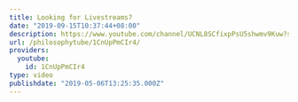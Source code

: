 ```yaml
---
title: Looking for Livestreams?
date: "2019-09-15T10:37:44+08:00"
description: https://www.youtube.com/channel/UCNL8SCfixpPsU5shwmv9Kuw?sub_confirmation=1
url: /philosophytube/1CnUpPmCIr4/
providers:
  youtube:
    id: 1CnUpPmCIr4
type: video
publishdate: "2019-05-06T13:25:35.000Z"
---
```

